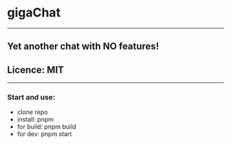 # gigaChat

---

## Yet another chat with NO features!

## Licence: MIT

---

### Start and use:
- clone repo
- install: pnpm
- for build: pnpm build
- for dev: pnpm start